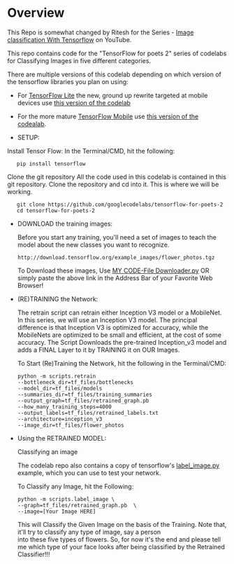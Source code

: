 # Overview
This Repo is somewhat changed by Ritesh for the Series - [Image classification With Tensorflow](https://www.youtube.com/playlist?list=PLtl9EQhH8dm3BaqXJBrUvVaITzM0xxD-t) on YouTube.

This repo contains code for the "TensorFlow for poets 2" series of codelabs for Classifying Images in five different categories.

There are multiple versions of this codelab depending on which version 
of the tensorflow libraries you plan on using:

* For [TensorFlow Lite](https://www.tensorflow.org/mobile/tflite/) the new, ground up rewrite targeted at mobile devices
  use [this version of the codelab](https://codelabs.developers.google.com/codelabs/tensorflow-for-poets-2-tflite) 
* For the more mature [TensorFlow Mobile](https://www.tensorflow.org/mobile/mobile_intro) use 
  [this version of the codealab](https://codelabs.developers.google.com/codelabs/tensorflow-for-poets-2).

* SETUP:

 Install Tensor Flow:
    In the Terminal/CMD, hit the following:
    
       pip install tensorflow
      
 Clone the git repository
    All the code used in this codelab is contained in this git repository. Clone the repository and cd into it. This is where we will be
    working.
      
       git clone https://github.com/googlecodelabs/tensorflow-for-poets-2
       cd tensorflow-for-poets-2
      
* DOWNLOAD the training images:

  Before you start any training, you'll need a set of images to teach the model about the new classes you want to recognize. 
  
      http://download.tensorflow.org/example_images/flower_photos.tgz
    
   To Download these images, Use [MY CODE-File Downloader.py](https://github.com/MauryaRitesh/Python/blob/master/file_downloader-progress_bar.py) OR simply paste the above link in the Address Bar of your Favorite Web Browser!
    

* (RE)TRAINING the Network:

  The retrain script can retrain either Inception V3 model or a MobileNet. In this series, we will use an Inception V3 model. The principal
  difference is that Inception V3 is optimized for accuracy, while the MobileNets are optimized to be small and efficient, at the cost 
  of some accuracy.
    The Script Downloads the pre-trained Inception_v3 model and adds a FINAL Layer to it by TRAINING it on OUR Images.
    
   To Start (Re)Training the Network, hit the following in the Terminal/CMD:
   
      python -m scripts.retrain
      --bottleneck_dir=tf_files/bottlenecks
      --model_dir=tf_files/models
      --summaries_dir=tf_files/training_summaries
      --output_graph=tf_files/retrained_graph.pb
      --how_many_training_steps=4000
      --output_labels=tf_files/retrained_labels.txt
      --architecture=inception_v3
      --image_dir=tf_files/flower_photos
    
* Using the RETRAINED MODEL:
  
  Classifying an image

   The codelab repo also contains a copy of tensorflow's [label_image.py](https://github.com/tensorflow/tensorflow/blob/master/tensorflow/examples/label_image/label_image.py) 
   example, which you can use to test your network.
    
   To Classify any Image, hit the Following:
   
      python -m scripts.label_image \
      --graph=tf_files/retrained_graph.pb  \
      --image=[Your Image HERE]
    
   This will Classify the Given Image on the basis of the Training. Note that, it'll try to classify any type of image, say a person     
   into these five types of flowers. So, for now it's the end and please tell me which type of your face looks after being classified by 
   the Retrained Classifier!!!
